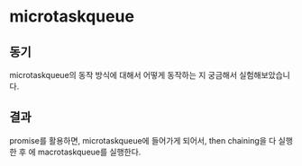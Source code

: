 # microtaskqueue

## 동기

microtaskqueue의 동작 방식에 대해서 어떻게 동작하는 지 궁금해서 실험해보았습니다.

## 결과

promise를 활용하면, microtaskqueue에 들어가게 되어서, then chaining을 다 실행한 후 에 macrotaskqueue를 실행한다.

